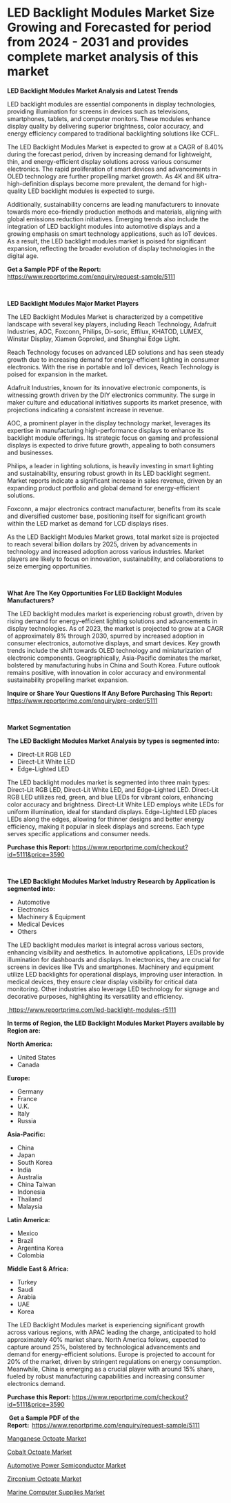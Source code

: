 <p><h1>LED Backlight Modules Market Size Growing and Forecasted for period from 2024 - 2031 and provides complete market analysis of this market</h1></p><p><strong>LED Backlight Modules Market Analysis and Latest Trends</strong></p>
<p><p>LED backlight modules are essential components in display technologies, providing illumination for screens in devices such as televisions, smartphones, tablets, and computer monitors. These modules enhance display quality by delivering superior brightness, color accuracy, and energy efficiency compared to traditional backlighting solutions like CCFL.</p><p>The LED Backlight Modules Market is expected to grow at a CAGR of 8.40% during the forecast period, driven by increasing demand for lightweight, thin, and energy-efficient display solutions across various consumer electronics. The rapid proliferation of smart devices and advancements in OLED technology are further propelling market growth. As 4K and 8K ultra-high-definition displays become more prevalent, the demand for high-quality LED backlight modules is expected to surge.</p><p>Additionally, sustainability concerns are leading manufacturers to innovate towards more eco-friendly production methods and materials, aligning with global emissions reduction initiatives. Emerging trends also include the integration of LED backlight modules into automotive displays and a growing emphasis on smart technology applications, such as IoT devices. As a result, the LED backlight modules market is poised for significant expansion, reflecting the broader evolution of display technologies in the digital age.</p></p>
<p><strong>Get a Sample PDF of the Report:&nbsp;</strong> <a href="https://www.reportprime.com/enquiry/request-sample/5111?utm_campaign=32&utm_medium=2&utm_source=Github&utm_content=ia&utm_term=24122024&utm_id=led-backlight-modules">https://www.reportprime.com/enquiry/request-sample/5111</a></p>
<p>&nbsp;</p>
<p><strong>LED Backlight Modules Major Market Players</strong></p>
<p><p>The LED Backlight Modules Market is characterized by a competitive landscape with several key players, including Reach Technology, Adafruit Industries, AOC, Foxconn, Philips, Di-soric, Effilux, KHATOD, LUMEX, Winstar Display, Xiamen Goproled, and Shanghai Edge Light. </p><p>Reach Technology focuses on advanced LED solutions and has seen steady growth due to increasing demand for energy-efficient lighting in consumer electronics. With the rise in portable and IoT devices, Reach Technology is poised for expansion in the market.</p><p>Adafruit Industries, known for its innovative electronic components, is witnessing growth driven by the DIY electronics community. The surge in maker culture and educational initiatives supports its market presence, with projections indicating a consistent increase in revenue.</p><p>AOC, a prominent player in the display technology market, leverages its expertise in manufacturing high-performance displays to enhance its backlight module offerings. Its strategic focus on gaming and professional displays is expected to drive future growth, appealing to both consumers and businesses.</p><p>Philips, a leader in lighting solutions, is heavily investing in smart lighting and sustainability, ensuring robust growth in its LED backlight segment. Market reports indicate a significant increase in sales revenue, driven by an expanding product portfolio and global demand for energy-efficient solutions.</p><p>Foxconn, a major electronics contract manufacturer, benefits from its scale and diversified customer base, positioning itself for significant growth within the LED market as demand for LCD displays rises.</p><p>As the LED Backlight Modules Market grows, total market size is projected to reach several billion dollars by 2025, driven by advancements in technology and increased adoption across various industries. Market players are likely to focus on innovation, sustainability, and collaborations to seize emerging opportunities.</p></p>
<p>&nbsp;</p>
<p><strong>What Are The Key Opportunities For LED Backlight Modules Manufacturers?</strong></p>
<p><p>The LED backlight modules market is experiencing robust growth, driven by rising demand for energy-efficient lighting solutions and advancements in display technologies. As of 2023, the market is projected to grow at a CAGR of approximately 8% through 2030, spurred by increased adoption in consumer electronics, automotive displays, and smart devices. Key growth trends include the shift towards OLED technology and miniaturization of electronic components. Geographically, Asia-Pacific dominates the market, bolstered by manufacturing hubs in China and South Korea. Future outlook remains positive, with innovation in color accuracy and environmental sustainability propelling market expansion.</p></p>
<p><strong>Inquire or Share Your Questions If Any Before Purchasing This Report:</strong> <a href="https://www.reportprime.com/enquiry/pre-order/5111?utm_campaign=32&utm_medium=2&utm_source=Github&utm_content=ia&utm_term=24122024&utm_id=led-backlight-modules">https://www.reportprime.com/enquiry/pre-order/5111</a></p>
<p>&nbsp;</p>
<p><strong>Market Segmentation</strong></p>
<p><strong>The LED Backlight Modules Market Analysis by types is segmented into:</strong></p>
<p><ul><li>Direct-Lit RGB LED</li><li>Direct-Lit White LED</li><li>Edge-Lighted LED</li></ul></p>
<p><p>The LED backlight modules market is segmented into three main types: Direct-Lit RGB LED, Direct-Lit White LED, and Edge-Lighted LED. Direct-Lit RGB LED utilizes red, green, and blue LEDs for vibrant colors, enhancing color accuracy and brightness. Direct-Lit White LED employs white LEDs for uniform illumination, ideal for standard displays. Edge-Lighted LED places LEDs along the edges, allowing for thinner designs and better energy efficiency, making it popular in sleek displays and screens. Each type serves specific applications and consumer needs.</p></p>
<p><strong>Purchase this Report:&nbsp;</strong><a href="https://www.reportprime.com/checkout?id=5111&price=3590&utm_campaign=32&utm_medium=2&utm_source=Github&utm_content=ia&utm_term=24122024&utm_id=led-backlight-modules">https://www.reportprime.com/checkout?id=5111&price=3590</a></p>
<p>&nbsp;</p>
<p><strong>The LED Backlight Modules Market Industry Research by Application is segmented into:</strong></p>
<p><ul><li>Automotive</li><li>Electronics</li><li>Machinery & Equipment</li><li>Medical Devices</li><li>Others</li></ul></p>
<p><p>The LED backlight modules market is integral across various sectors, enhancing visibility and aesthetics. In automotive applications, LEDs provide illumination for dashboards and displays. In electronics, they are crucial for screens in devices like TVs and smartphones. Machinery and equipment utilize LED backlights for operational displays, improving user interaction. In medical devices, they ensure clear display visibility for critical data monitoring. Other industries also leverage LED technology for signage and decorative purposes, highlighting its versatility and efficiency.</p></p>
<p><a href="https://www.reportprime.com/led-backlight-modules-r5111?utm_campaign=32&utm_medium=2&utm_source=Github&utm_content=ia&utm_term=24122024&utm_id=led-backlight-modules">&nbsp;https://www.reportprime.com/led-backlight-modules-r5111</a></p>
<p><strong>In terms of Region, the LED Backlight Modules Market Players available by Region are:</strong></p>
<p>
    <p> <strong> North America: </strong>
        <ul>
            <li>United States</li>
            <li>Canada</li>
        </ul>
        </p> 
    <p> <strong> Europe: </strong>
        <ul>
            <li>Germany</li>
            <li>France</li>
            <li>U.K.</li>
            <li>Italy</li>
            <li>Russia</li>
        </ul>
        </p> 
    <p> <strong> Asia-Pacific: </strong>
        <ul>
            <li>China</li>
            <li>Japan</li>
            <li>South Korea</li>
            <li>India</li>
            <li>Australia</li>
            <li>China Taiwan</li>
            <li>Indonesia</li>
            <li>Thailand</li>
            <li>Malaysia</li>
        </ul>
        </p> 
    <p> <strong> Latin America: </strong>
        <ul>
            <li>Mexico</li>
            <li>Brazil</li>
            <li>Argentina Korea</li>
            <li>Colombia</li>
        </ul>
        </p> 
    <p> <strong> Middle East & Africa: </strong>
        <ul>
            <li>Turkey</li>
            <li>Saudi</li>
            <li>Arabia</li>
            <li>UAE</li>
            <li>Korea</li>
        </ul>
    </p>
    </p>
<p><p>The LED Backlight Modules market is experiencing significant growth across various regions, with APAC leading the charge, anticipated to hold approximately 40% market share. North America follows, expected to capture around 25%, bolstered by technological advancements and demand for energy-efficient solutions. Europe is projected to account for 20% of the market, driven by stringent regulations on energy consumption. Meanwhile, China is emerging as a crucial player with around 15% share, fueled by robust manufacturing capabilities and increasing consumer electronics demand.</p></p>
<p><strong>Purchase this Report: </strong><a href="https://www.reportprime.com/checkout?id=5111&price=3590&utm_campaign=32&utm_medium=2&utm_source=Github&utm_content=ia&utm_term=24122024&utm_id=led-backlight-modules">https://www.reportprime.com/checkout?id=5111&price=3590</a></p>
<p>&nbsp;<strong>Get a Sample PDF of the Report:&nbsp;&nbsp;</strong><a href="https://www.reportprime.com/enquiry/request-sample/5111?utm_campaign=32&utm_medium=2&utm_source=Github&utm_content=ia&utm_term=24122024&utm_id=led-backlight-modules">https://www.reportprime.com/enquiry/request-sample/5111</a></p>
<p><strong></strong></p>
<p><p><a href="https://www.linkedin.com/pulse/manganese-octoate-market-analysis-2024-2031-competitive-6jrcf?utm_campaign=32&utm_medium=2&utm_source=Github&utm_content=ia&utm_term=24122024&utm_id=led-backlight-modules">Manganese Octoate Market</a></p><p><a href="https://www.linkedin.com/pulse/global-cobalt-octoate-market-opportunities-challenges2024-jqnmf?utm_campaign=32&utm_medium=2&utm_source=Github&utm_content=ia&utm_term=24122024&utm_id=led-backlight-modules">Cobalt Octoate Market</a></p><p><a href="https://github.com/shondapmbau/Market-Research-Report-List-1/blob/main/automotive-power-semiconductor-market.md?utm_campaign=32&utm_medium=2&utm_source=Github&utm_content=ia&utm_term=24122024&utm_id=led-backlight-modules">Automotive Power Semiconductor Market</a></p><p><a href="https://www.linkedin.com/pulse/breaking-down-zirconium-octoate-market-growth-139-cagr-9mief?utm_campaign=32&utm_medium=2&utm_source=Github&utm_content=ia&utm_term=24122024&utm_id=led-backlight-modules">Zirconium Octoate Market</a></p><p><a href="https://github.com/MonroeBullock54/Market-Research-Report-List-1/blob/main/marine-computer-supplies-market.md?utm_campaign=32&utm_medium=2&utm_source=Github&utm_content=ia&utm_term=24122024&utm_id=led-backlight-modules">Marine Computer Supplies Market</a></p></p>